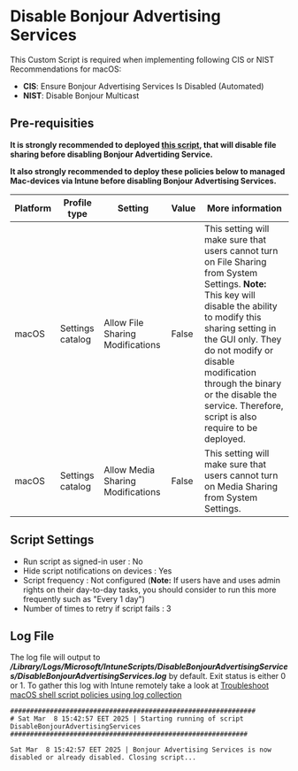 # Disable Bonjour Advertising Services
This Custom Script is required when implementing following CIS or NIST Recommendations for macOS: 
- **CIS**: Ensure Bonjour Advertising Services Is Disabled (Automated)
- **NIST**: Disable Bonjour Multicast

## Pre-requisities
**It is strongly recommended to deployed [this script](https://github.com/microsoft/shell-intune-samples/tree/master/macOS/Config/Disable%20File%20Sharing), that will disable file sharing before disabling Bonjour Advertiding Service.**

**It also strongly recommended to deploy these policies below to managed Mac-devices via Intune before disabling Bonjour Advertising Services.**

| Platform | Profile type | Setting | Value | More information |
| -------- | ------- | -------- | ------- | ------- |
| macOS | Settings catalog | Allow File Sharing Modifications | False | This setting will make sure that users cannot turn on File Sharing from System Settings. **Note:** This key will disable the ability to modify this sharing setting in the GUI only. They do not modify or disable modification through the binary or the disable the service. Therefore, script is also require to be deployed.  |
| macOS | Settings catalog | Allow Media Sharing Modifications | False | This setting will make sure that users cannot turn on Media Sharing from System Settings. |

## Script Settings
- Run script as signed-in user : No
- Hide script notifications on devices : Yes
- Script frequency : Not configured (**Note:** If users have and uses admin rights on their day-to-day tasks, you should consider to run this more frequently such as "Every 1 day")
- Number of times to retry if script fails : 3

## Log File
The log file will output to ***/Library/Logs/Microsoft/IntuneScripts/DisableBonjourAdvertisingServices/DisableBonjourAdvertisingServices.log*** by default. Exit status is either 0 or 1. To gather this log with Intune remotely take a look at  [Troubleshoot macOS shell script policies using log collection](https://docs.microsoft.com/en-us/mem/intune/apps/macos-shell-scripts#troubleshoot-macos-shell-script-policies-using-log-collection)

```
##############################################################
# Sat Mar  8 15:42:57 EET 2025 | Starting running of script DisableBonjourAdvertisingServices
############################################################

Sat Mar  8 15:42:57 EET 2025 | Bonjour Advertising Services is now disabled or already disabled. Closing script...
```